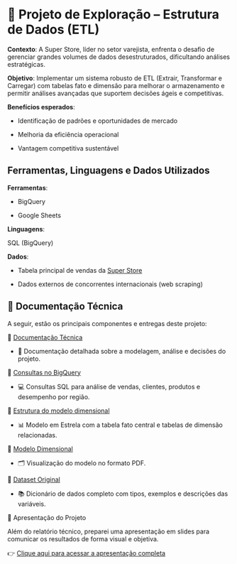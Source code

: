 # 🧪 Projeto de Exploração – Estrutura de Dados (ETL)

**Contexto**:
A Super Store, líder no setor varejista, enfrenta o desafio de gerenciar grandes volumes de dados desestruturados, dificultando análises estratégicas.

**Objetivo**:
Implementar um sistema robusto de ETL (Extrair, Transformar e Carregar) com tabelas fato e dimensão para melhorar o armazenamento e permitir análises avançadas que suportem decisões ágeis e competitivas.

**Benefícios esperados**:

- Identificação de padrões e oportunidades de mercado

- Melhoria da eficiência operacional

- Vantagem competitiva sustentável

## Ferramentas, Linguagens e Dados Utilizados

**Ferramentas**:

- BigQuery 

- Google Sheets 

**Linguagens**:

SQL (BigQuery)

**Dados**:

- Tabela principal de vendas da [Super Store](https://github.com/tha-lira/projeto-SuperStore-Rota-1/blob/main/Dataset-Original.md)

- Dados externos de concorrentes internacionais (web scraping)

## 🧭 Documentação Técnica

A seguir, estão os principais componentes e entregas deste projeto:

📌 [Documentação Técnica](https://github.com/tha-lira/projeto-SuperStore-Rota-1/blob/main/Relatorio-estruturaDeDados.md)
- 📝 Documentação detalhada sobre a modelagem, análise e decisões do projeto.

📌 [Consultas no BigQuery](https://github.com/tha-lira/projeto-SuperStore-Rota-1/blob/main/BigQuery-estruturaDeDados.md)
- 💻 Consultas SQL para análise de vendas, clientes, produtos e desempenho por região.

📌 [Estrutura do modelo dimensional](https://github.com/tha-lira/projeto-SuperStore-Rota-1/blob/main/Estrutura_Modelo_Dimesional.md)
- 📊 Modelo em Estrela com a tabela fato central e tabelas de dimensão relacionadas.

📌 [Modelo Dimensional](https://github.com/tha-lira/projeto-SuperStore-Rota-1/blob/main/Modelo%20Dimensional%20-%20An%C3%A1lise%20de%20Vendas%20(Star%20Schema).pdf)
- 🗂️ Visualização do modelo no formato PDF.

📌 [Dataset Original](https://github.com/tha-lira/projeto-SuperStore-Rota-1/blob/main/Dataset-Original.md)
- 📚 Dicionário de dados completo com tipos, exemplos e descrições das variáveis.

🎤 Apresentação do Projeto

Além do relatório técnico, preparei uma apresentação em slides para comunicar os resultados de forma visual e objetiva.

👉 [Clique aqui para acessar a apresentação completa](https://github.com/tha-lira/rota-complementar-superstore-laboratoria/blob/main/Projeto%20Super%20Store%20-%20ETL%20.pdf)
